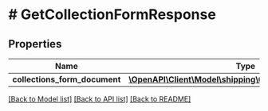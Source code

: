 # # GetCollectionFormResponse

## Properties

Name | Type | Description | Notes
------------ | ------------- | ------------- | -------------
**collections_form_document** | [**\OpenAPI\Client\Model\shipping\CollectionsFormDocument**](CollectionsFormDocument.md) |  | [optional]

[[Back to Model list]](../../README.md#models) [[Back to API list]](../../README.md#endpoints) [[Back to README]](../../README.md)
